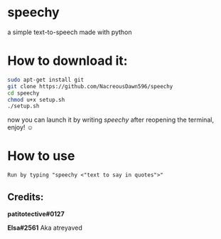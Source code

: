 # speechy
a simple text-to-speech made with python

# How to download it:

```sh
sudo apt-get install git
git clone https://github.com/NacreousDawn596/speechy
cd speechy
chmod u+x setup.sh
./setup.sh
```

now you can launch it by writing *speechy* after reopening the terminal, enjoy! ☺️

# How to use 
```
Run by typing "speechy <"text to say in quotes">"
```

Credits:
---
**patitotective#0127**

**Elsa#2561** Aka atreyaved

